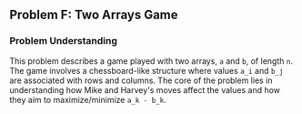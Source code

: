 ## Problem F: Two Arrays Game

### Problem Understanding

This problem describes a game played with two arrays, `a` and `b`, of length `n`. The game involves a chessboard-like structure where values `a_i` and `b_j` are associated with rows and columns. The core of the problem lies in understanding how Mike and Harvey's moves affect the values and how they aim to maximize/minimize `a_k - b_k`.
